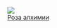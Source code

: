 ![](/books/prose_classic/Уильям%20Батлер%20Йейтс/Роза%20алхимии.jpg)  
[Роза алхимии](/books/prose_classic/Уильям%20Батлер%20Йейтс/Роза%20алхимии)
